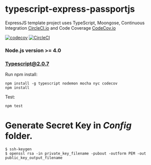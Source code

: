 # typescript-express-passportjs
ExpressJS template project uses TypeScript, Moongose, Continuous Integration [CircleCI.io](https://circleci.com/) and Code Coverage [CodeCov.io](https://codecov.io)

[![codecov](https://codecov.io/gh/thanhtruong0315/typescript-express-passportjs/branch/master/graph/badge.svg)](https://codecov.io/gh/thanhtruong0315/typescript-express-passportjs)
[![CircleCI](https://circleci.com/gh/thanhtruong0315/typescript-express-passportjs/tree/master.svg?style=shield)](https://circleci.com/gh/thanhtruong0315/typescript-express-passportjs/tree/master)

### Node.js version >= 4.0
### Typescript@2.0.7 

Run npm install:
```shell
npm install -g typescript nodemon mocha nyc codecov
npm install
```

Test:
```shell
npm test
```

Generate Secret Key in *Config* folder.
=============
```
$ ssh-keygen
$ openssl rsa -in private_key_filename -pubout -outform PEM -out public_key_output_filename
```
